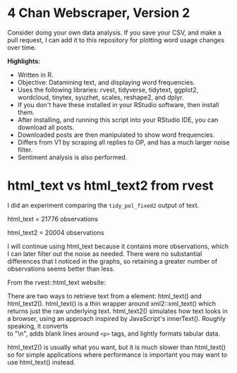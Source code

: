 # 4 Chan Webscraper, Version 2

Consider doing your own data analysis. If you save your CSV, and make a pull request, I can add it to this repository for plotting word usage changes over time.

**Highlights:**

- Written in R.
- Objective: Datamining text, and displaying word frequencies.
- Uses the following libraries: rvest, tidyverse, tidytext, ggplot2, wordcloud, tinytex, syuzhet, scales, reshape2, and dplyr.
- If you don't have these installed in your RStudio software, then install them.
- After installing, and running this script into your RStudio IDE, you can download all posts.
- Downloaded posts are then manipulated to show word frequencies.
- Differs from V1 by scraping all replies to OP, and has a much larger noise filter.
- Sentiment analysis is also performed.

# html_text vs html_text2 from rvest

I did an experiment comparing the `tidy_pol_fixed2` output of text.

html_text = 21776 observations

html_text2 = 20004 observations

I will continue using html_text because it contains more observations, which I can later filter out the noise as needed. 
There were no substantial differences that I noticed in the graphs, so retaining a greater number of observations seems better than less.

From the rvest::html_text website:

There are two ways to retrieve text from a element: html_text() and html_text2(). html_text() is a thin wrapper around xml2::xml_text() which returns just the raw underlying text. html_text2() simulates how text looks in a browser, using an approach inspired by JavaScript's innerText(). Roughly speaking, it converts <br /> to "\n", adds blank lines around `<p>` tags, and lightly formats tabular data.

html_text2() is usually what you want, but it is much slower than html_text() so for simple applications where performance is important you may want to use html_text() instead.
